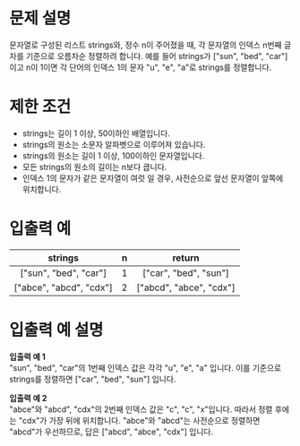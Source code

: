 # 문제 설명

문자열로 구성된 리스트 strings와, 정수 n이 주어졌을 때, 각 문자열의 인덱스 n번째 글자를 기준으로 오름차순 정렬하려 합니다. 예를 들어 strings가 \["sun", "bed", "car"\]이고 n이 1이면 각 단어의 인덱스 1의 문자 "u", "e", "a"로 strings를 정렬합니다.

# 제한 조건

*   strings는 길이 1 이상, 50이하인 배열입니다.
*   strings의 원소는 소문자 알파벳으로 이루어져 있습니다.
*   strings의 원소는 길이 1 이상, 100이하인 문자열입니다.
*   모든 strings의 원소의 길이는 n보다 큽니다.
*   인덱스 1의 문자가 같은 문자열이 여럿 일 경우, 사전순으로 앞선 문자열이 앞쪽에 위치합니다.

# 입출력 예

**strings**|**n**|**return**
:-----:|:-----:|:-----:
["sun", "bed", "car"]|1|["car", "bed", "sun"]
["abce", "abcd", "cdx"]|2|["abcd", "abce", "cdx"]

# 입출력 예 설명

**입출력 예 1**  
"sun", "bed", "car"의 1번째 인덱스 값은 각각 "u", "e", "a" 입니다. 이를 기준으로 strings를 정렬하면 \["car", "bed", "sun"\] 입니다.

**입출력 예 2**  
"abce"와 "abcd", "cdx"의 2번째 인덱스 값은 "c", "c", "x"입니다. 따라서 정렬 후에는 "cdx"가 가장 뒤에 위치합니다. "abce"와 "abcd"는 사전순으로 정렬하면 "abcd"가 우선하므로, 답은 \["abcd", "abce", "cdx"\] 입니다.